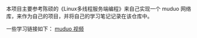 本项目主要参考陈硕的《Linux多线程服务端编程》来自己实现一个 muduo 网络库，来作为自己的项目，并将自己的学习笔记记录在该仓库中。

一些学习链接如下：
[muduo 视频](https://www.bilibili.com/video/BV11b411q7zr)